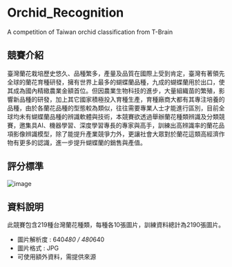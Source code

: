 # Orchid_Recognition
A competition of Taiwan orchid classification from T-Brain


## 競賽介紹
臺灣蘭花栽培歷史悠久、品種繁多，產量及品質在國際上受到肯定，臺灣有著領先全球的蘭花育種研發，擁有世界上最多的蝴蝶蘭品種，九成的蝴蝶蘭用於出口，使其成為國內精緻農業金額首位。但因農業生物科技的進步，大量組織苗的繁殖，影響新品種的研發，加上其它國家積極投入育種生產，育種廠商大都有其專注培養的品種，由於各蘭花品種的型態較為類似，往往需要專業人士才能進行區別，目前全球均未有蝴蝶蘭品種的辨識軟體與技術，本競賽欲透過舉辦蘭花種類辨識及分類競賽，邀集具AI、機器學習、深度學習專長的專家與高手，訓練出高辨識率的蘭花品項影像辨識模型，除了能提升產業競爭力外，更讓社會大眾對於蘭花這類高經濟作物有更多的認識，進一步提升蝴蝶蘭的銷售與產值。

## 評分標準
![image](https://user-images.githubusercontent.com/45745211/161883506-bfd26fe3-076d-41ff-9c2b-90b5aac80a66.png)

## 資料說明
此競賽包含219種台灣蘭花種類，每種各10張圖片，訓練資料總計為2190張圖片。
- 圖片解析度 : 640*480 / 480*640
- 圖片格式 : JPG
- 可使用額外資料，需提供來源

